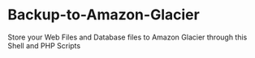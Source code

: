 # Backup-to-Amazon-Glacier
Store your Web Files and Database files to Amazon Glacier through this Shell and PHP Scripts

